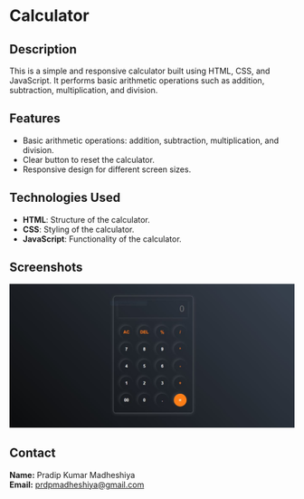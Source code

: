 # Calculator

## Description

This is a simple and responsive calculator built using HTML, CSS, and JavaScript. It performs basic arithmetic operations such as addition, subtraction, multiplication, and division.

## Features

- Basic arithmetic operations: addition, subtraction, multiplication, and division.
- Clear button to reset the calculator.
- Responsive design for different screen sizes.

## Technologies Used

- **HTML**: Structure of the calculator.
- **CSS**: Styling of the calculator.
- **JavaScript**: Functionality of the calculator.

## Screenshots
![Calculator Screenshot](./images/cal_screnshot.JPG)


## Contact
**Name:** Pradip Kumar Madheshiya <br>
**Email:** prdpmadheshiya@gmail.com
